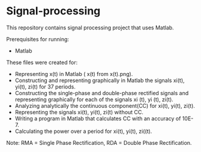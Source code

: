 # Signal-processing
This repository contains signal processing project that uses Matlab.

Prerequisites for running:
* Matlab

These files were created for:
* Representing x(t) in Matlab ( x(t) from x(t).png). 
* Constructing and representing graphically in Matlab the signals xi(t), yi(t), zi(t) for 37 periods.
* Constructing the single-phase and double-phase rectified signals and representing graphically for each of the signals xi (t), yi (t), zi(t).
* Analyzing analytically the continuous component(CC) for xi(t), yi(t), zi(t).
* Representing the signals xi(t), yi(t), zi(t) without CC.
* Writing a program in Matlab that calculates CC with an accuracy of 10E-7.
* Calculating the power over a period for xi(t), yi(t), zi((t).

Note: RMA = Single Phase Rectification, RDA = Double Phase Rectification.
